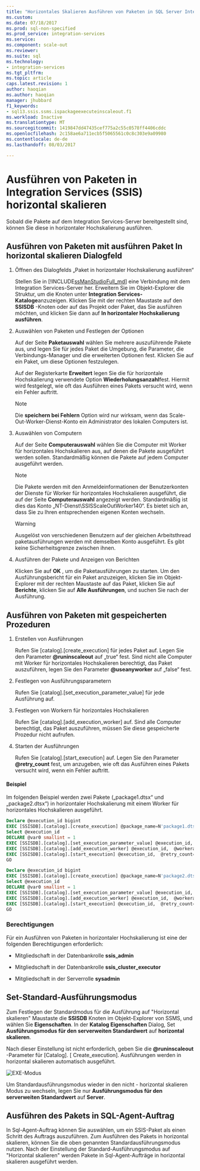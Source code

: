 ```yaml
---
title: "Horizontales Skalieren Ausführen von Paketen in SQL Server Integration Services (SSIS) | Microsoft Docs"
ms.custom: 
ms.date: 07/18/2017
ms.prod: sql-non-specified
ms.prod_service: integration-services
ms.service: 
ms.component: scale-out
ms.reviewer: 
ms.suite: sql
ms.technology:
- integration-services
ms.tgt_pltfrm: 
ms.topic: article
caps.latest.revision: 1
author: haoqian
ms.author: haoqian
manager: jhubbard
f1_keywords:
- sql13.ssis.ssms.ispackageexecuteinscaleout.f1
ms.workload: Inactive
ms.translationtype: MT
ms.sourcegitcommit: 1419847dd47435cef775a2c55c0578ff4406cddc
ms.openlocfilehash: 2c158ae6a711ecb5f5065561c0c8c303e9a09980
ms.contentlocale: de-de
ms.lasthandoff: 08/03/2017

---
```


# <a name="run-packages-in-integration-services-ssis-scale-out"></a>Ausführen von Paketen in Integration Services (SSIS) horizontal skalieren
Sobald die Pakete auf dem Integration Services-Server bereitgestellt sind, können Sie diese in horizontaler Hochskalierung ausführen.

## <a name="run-packages-with-execute-package-in-scale-out-dialog"></a>Ausführen von Paketen mit ausführen Paket In horizontal skalieren Dialogfeld 

1. Öffnen des Dialogfelds „Paket in horizontaler Hochskalierung ausführen“

    Stellen Sie in [!INCLUDE[ssManStudioFull_md](../../includes/ssmanstudiofull-md.md)] eine Verbindung mit dem Integration Services-Server her. Erweitern Sie im Objekt-Explorer die Struktur, um die Knoten unter **Integration Services-Kataloge**anzuzeigen. Klicken Sie mit der rechten Maustaste auf den **SSISDB** -Knoten oder auf das Projekt oder Paket, das Sie ausführen möchten, und klicken Sie dann auf **In horizontaler Hochskalierung ausführen**.

2. Auswählen von Paketen und Festlegen der Optionen

    Auf der Seite **Paketauswahl** wählen Sie mehrere auszuführende Pakete aus, und legen Sie für jedes Paket die Umgebung, die Parameter, die Verbindungs-Manager und die erweiterten Optionen fest. Klicken Sie auf ein Paket, um diese Optionen festzulegen.
    
    Auf der Registerkarte **Erweitert** legen Sie die für horizontale Hochskalierung verwendete Option **Wiederholungsanzahl**fest. Hiermit wird festgelegt, wie oft das Ausführen eines Pakets versucht wird, wenn ein Fehler auftritt.

    > [!Note]
    > Die **speichern bei Fehlern** Option wird nur wirksam, wenn das Scale-Out-Worker-Dienst-Konto ein Administrator des lokalen Computers ist.

3. Auswählen von Computern

    Auf der Seite **Computerauswahl** wählen Sie die Computer mit Worker für horizontales Hochskalieren aus, auf denen die Pakete ausgeführt werden sollen. Standardmäßig können die Pakete auf jedem Computer ausgeführt werden. 

   > [!Note] 
   > Die Pakete werden mit den Anmeldeinformationen der Benutzerkonten der Dienste für Worker für horizontales Hochskalieren ausgeführt, die auf der Seite **Computerauswahl** angezeigt werden. Standardmäßig ist dies das Konto „NT-Dienst\SSISScaleOutWorker140“. Es bietet sich an, dass Sie zu Ihren entsprechenden eigenen Konten wechseln.

   >[!WARNING]
   >Ausgelöst von verschiedenen Benutzern auf der gleichen Arbeitsthread paketausführungen werden mit demselben Konto ausgeführt. Es gibt keine Sicherheitsgrenze zwischen ihnen. 

4. Ausführen der Pakete und Anzeigen von Berichten 

    Klicken Sie auf **OK** , um die Paketausführungen zu starten. Um den Ausführungsbericht für ein Paket anzuzeigen, klicken Sie im Objekt-Explorer mit der rechten Maustaste auf das Paket, klicken Sie auf **Berichte**, klicken Sie auf **Alle Ausführungen**, und suchen Sie nach der Ausführung.
    
## <a name="run-packages-with-stored-procedures"></a>Ausführen von Paketen mit gespeicherten Prozeduren

1. Erstellen von Ausführungen

    Rufen Sie [catalog].[create_execution] für jedes Paket auf. Legen Sie den Parameter **@runinscaleout** auf „true“ fest. Sind nicht alle Computer mit Worker für horizontales Hochskalieren berechtigt, das Paket auszuführen, legen Sie den Parameter **@useanyworker** auf „false“ fest.   

2. Festlegen von Ausführungsparametern

    Rufen Sie [catalog].[set_execution_parameter_value] für jede Ausführung auf.

3. Festlegen von Workern für horizontales Hochskalieren

    Rufen Sie [catalog].[add_execution_worker] auf. Sind alle Computer berechtigt, das Paket auszuführen, müssen Sie diese gespeicherte Prozedur nicht aufrufen. 

4. Starten der Ausführungen

    Rufen Sie [catalog].[start_execution] auf. Legen Sie den Parameter **@retry_count** fest, um anzugeben, wie oft das Ausführen eines Pakets versucht wird, wenn ein Fehler auftritt.
    
#### <a name="example"></a>Beispiel
Im folgenden Beispiel werden zwei Pakete („package1.dtsx“ und „package2.dtsx“) in horizontaler Hochskalierung mit einem Worker für horizontales Hochskalieren ausgeführt.  

```sql
Declare @execution_id bigint
EXEC [SSISDB].[catalog].[create_execution] @package_name=N'package1.dtsx', @execution_id=@execution_id OUTPUT, @folder_name=N'folder1', @project_name=N'project1', @use32bitruntime=False, @reference_id=Null, @useanyworker=False, @runinscaleout=True
Select @execution_id
DECLARE @var0 smallint = 1
EXEC [SSISDB].[catalog].[set_execution_parameter_value] @execution_id,  @object_type=50, @parameter_name=N'LOGGING_LEVEL', @parameter_value=@var0
EXEC [SSISDB].[catalog].[add_execution_worker] @execution_id,  @workeragent_id=N'64c020e2-f819-4c2d-a22f-efb31a91e70a'
EXEC [SSISDB].[catalog].[start_execution] @execution_id,  @retry_count=0
GO

Declare @execution_id bigint
EXEC [SSISDB].[catalog].[create_execution] @package_name=N'package2.dtsx', @execution_id=@execution_id OUTPUT, @folder_name=N'folder2', @project_name=N'project2', @use32bitruntime=False, @reference_id=Null, @useanyworker=False, @runinscaleout=True
Select @execution_id
DECLARE @var0 smallint = 1
EXEC [SSISDB].[catalog].[set_execution_parameter_value] @execution_id,  @object_type=50, @parameter_name=N'LOGGING_LEVEL', @parameter_value=@var0
EXEC [SSISDB].[catalog].[add_execution_worker] @execution_id,  @workeragent_id=N'64c020e2-f819-4c2d-a22f-efb31a91e70a'
EXEC [SSISDB].[catalog].[start_execution] @execution_id,  @retry_count=0
GO
```

### <a name="permissions"></a>Berechtigungen
Für ein Ausführen von Paketen in horizontaler Hochskalierung ist eine der folgenden Berechtigungen erforderlich:

-   Mitgliedschaft in der Datenbankrolle **ssis_admin**  

-   Mitgliedschaft in der Datenbankrolle **ssis_cluster_executor**  
  
-   Mitgliedschaft in der Serverrolle **sysadmin**  

## <a name="set-default-execution-mode"></a>Set-Standard-Ausführungsmodus
Zum Festlegen der Standardmodus für die Ausführung auf "Horizontal skalieren" Maustaste die **SSISDB** Knoten im Objekt-Explorer von SSMS, und wählen Sie **Eigenschaften**.
In der **Katalog Eigenschaften** Dialog, Set **Ausführungsmodus für den serverweiten Standardwert** auf **horizontal skalieren**.

Nach dieser Einstellung ist nicht erforderlich, geben Sie die  **@runinscaleout**  -Parameter für [Catalog]. [ Create_execution]. Ausführungen werden in horizontal skalieren automatisch ausgeführt. 

![EXE-Modus](media\exe-mode.PNG)

Um Standardausführungsmodus wieder in den nicht - horizontal skalieren Modus zu wechseln, legen Sie nur **Ausführungsmodus für den serverweiten Standardwert** auf **Server**.

## <a name="run-package-in-sql-agent-job"></a>Ausführen des Pakets in SQL-Agent-Auftrag
In Sql-Agent-Auftrag können Sie auswählen, um ein SSIS-Paket als einen Schritt des Auftrags auszuführen. Zum Ausführen des Pakets in horizontal skalieren, können Sie die oben genannten Standardausführungsmodus nutzen. Nach der Einstellung der Standard-Ausführungsmodus auf "Horizontal skalieren" werden Pakete in Sql-Agent-Aufträge in horizontal skalieren ausgeführt werden.

